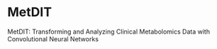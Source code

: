# MetDIT
MetDIT: Transforming and Analyzing Clinical Metabolomics Data with Convolutional Neural Networks
